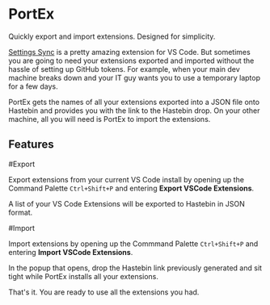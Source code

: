# PortEx

Quickly export and import extensions. Designed for simplicity.

[Settings Sync](https://marketplace.visualstudio.com/items?itemName=Shan.code-settings-sync#overview) is a pretty amazing extension for VS Code. But sometimes you are going to need your extensions exported and imported without the hassle of setting up GitHub tokens. For example, when your main dev machine breaks down and your IT guy wants you to use a temporary laptop for a few days.

PortEx gets the names of all your extensions exported into a JSON file onto Hastebin and provides you with the link to the Hastebin drop. On your other machine, all you will need is PortEx to import the extensions.

## Features

#Export 

Export extensions from your current VS Code install by opening up the Command Palette `Ctrl+Shift+P` and entering **Export VSCode Extensions**.

A list of your VS Code Extensions will be exported to Hastebin in JSON format.

#Import

Import extensions by opening up the Commmand Palette `Ctrl+Shift+P` and entering **Import VSCode Extensions**.

In the popup that opens, drop the Hastebin link previously generated and sit tight while PortEx installs all your extensions.

That's it. You are ready to use all the extensions you had.